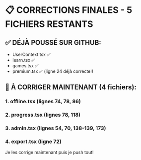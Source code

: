 # 📋 CORRECTIONS FINALES - 5 FICHIERS RESTANTS

## ✅ DÉJÀ POUSSÉ SUR GITHUB:
- UserContext.tsx ✅
- learn.tsx ✅
- games.tsx ✅
- premium.tsx ✅ (ligne 24 déjà correcte!)

## 🔴 À CORRIGER MAINTENANT (4 fichiers):

### 1. offline.tsx (lignes 74, 78, 86)
### 2. progress.tsx (lignes 78, 118)
### 3. admin.tsx (lignes 54, 70, 138-139, 173)
### 4. export.tsx (ligne 72)

Je les corrige maintenant puis je push tout!
